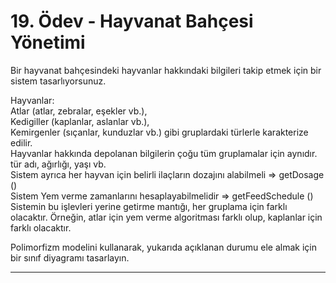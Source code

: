 # 19. Ödev - Hayvanat Bahçesi Yönetimi

Bir hayvanat bahçesindeki hayvanlar hakkındaki bilgileri takip etmek için bir sistem tasarlıyorsunuz.  

Hayvanlar:  
Atlar (atlar, zebralar, eşekler vb.),  
Kedigiller (kaplanlar, aslanlar vb.),  
Kemirgenler (sıçanlar, kunduzlar vb.) gibi gruplardaki türlerle karakterize edilir.  
Hayvanlar hakkında depolanan bilgilerin çoğu tüm gruplamalar için aynıdır.  
tür adı, ağırlığı, yaşı vb.  
Sistem ayrıca her hayvan için belirli ilaçların dozajını alabilmeli => getDosage ()  
Sistem Yem verme zamanlarını hesaplayabilmelidir => getFeedSchedule ()  
Sistemin bu işlevleri yerine getirme mantığı, her gruplama için farklı olacaktır. Örneğin, atlar için yem verme algoritması farklı olup, kaplanlar için farklı olacaktır.  

Polimorfizm modelini kullanarak, yukarıda açıklanan durumu ele almak için bir sınıf diyagramı tasarlayın.  

----
